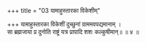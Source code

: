 +++
title = "03 यामाहुस्तारका विकेशीम्"

+++
यामाहुस्तारका विकेशीं दुच्छुनां ग्राममवपद्यमानाम् ।  
सा ब्रह्मजाया प्र दुनोति राष्ट्रं यत्र प्रापादि शशः कल्कुषीमान्॥ ॥ ४ ॥